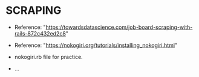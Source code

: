 # SCRAPING

* Reference: "https://towardsdatascience.com/job-board-scraping-with-rails-872c432ed2c8"
* Reference: "https://nokogiri.org/tutorials/installing_nokogiri.html"

* nokogiri.rb file for practice.
* ...
